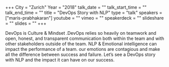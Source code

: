 +++
City = "Zurich"
Year = "2018"
talk_date = ""
talk_start_time = ""
talk_end_time = ""
title = "DevOps Story with NLP"
type = "talk"
speakers = ["maris-prabhakaran"]
youtube = ""
vimeo = ""
speakerdeck = ""
slideshare = ""
slides = ""
+++

DevOps is Culture & Mindset .DevOps relies so heavily on teamwork and open, honest, and
transparent communication both within the team and with other stakeholders outside of the
team. NLP & Emotional intelligence can impact the performance of a team. our emotions are
contagious and make all the difference between success and failure. Let’s see a DevOps
story with NLP and the impact it can have on our success.
